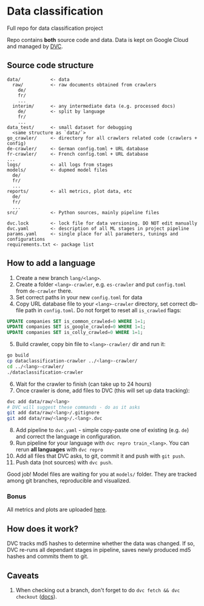 # Data classification
Full repo for data classification project

Repo contains **both** source code and data.
Data is kept on Google Cloud and managed by [DVC](https://dvc.org).

## Source code structure
```
data/           <- data
  raw/          <- raw documents obtained from crawlers
    de/
    fr/
    ...
  interim/      <- any intermediate data (e.g. processed docs)
    de/         <- split by language
    fr/
    ...
data_test/      <- small dataset for debugging
  <same structure as `data/`>
go_crawler/     <- directory for all crawlers related code (crawlers + config)
de-crawler/     <- German config.toml + URL database
fr-crawler/     <- French config.toml + URL database
...
logs/           <- all logs from stages
models/         <- dupmed model files
  de/
  fr/
  ...
reports/        <- all metrics, plot data, etc
  de/
  fr/
  ...
src/            <- Python sources, mainly pipeline files

dvc.lock        <- lock file for data versioning. DO NOT edit manually
dvc.yaml        <- description of all ML stages in project pipeline
params.yaml     <- single place for all parameters, tunings and configurations
requirements.txt <- package list
```

## How to add a language
1. Create a new branch `lang/<lang>`.
2. Create a folder `<lang>-crawler`, e.g. `es-crawler` and put `config.toml` from `de-crawler` there.
3. Set correct paths in your new `config.toml` for data
4. Copy URL database file to your `<lang>-crawler` directory, set correct db-file path in `config.toml`.
   Do not forget to reset all `is_crawled` flags:
```sql
UPDATE companies SET is_common_crawled=0 WHERE 1=1;
UPDATE companies SET is_google_crawled=0 WHERE 1=1;
UPDATE companies SET is_colly_crawled=0 WHERE 1=1;
```
5. Build crawler, copy bin file to `<lang>-crawler/` dir and run it:
```bash
go build
cp dataclassification-crawler ../<lang>-crawler/
cd ../<lang>-crawler/
./dataclassification-crawler
```
6. Wait for the crawler to finish (can take up to 24 hours)
7. Once crawler is done, add files to DVC (this will set up data tracking):
```bash
dvc add data/raw/<lang>
# DVC will suggest these commands - do as it asks
git add data/raw/<lang>/.gitignore
git add data/raw/<lang>/.<lang>.dvc
```
8. Add pipeline to `dvc.yaml` -
   simple copy-paste one of existing (e.g. `de`) and correct the language in configuration.
9. Run pipeline for your language with `dvc repro train_<lang>`. You can rerun **all languages** with `dvc repro`
10. Add all files that DVC asks, to git, commit it and push with `git push`.
11. Push data (not sources) with `dvc push`.

Good job! Model files are waiting for you at `models/` folder.
They are tracked among git branches, reproducible and visualized.

### Bonus
All metrics and plots are uploaded
[here](https://studio.iterative.ai/user/alekseik1/views/dataclassification-crawler-e1vtfsj7dv).

## How does it work?
DVC tracks md5 hashes to determine whether the data was changed.
If so, DVC re-runs all dependant stages in pipeline, saves newly produced md5 hashes and commits them to git.

## Caveats
1. When checking out a branch, don't forget to do `dvc fetch && dvc checkout` ([docs](https://dvc.org/doc/command-reference/checkout)).